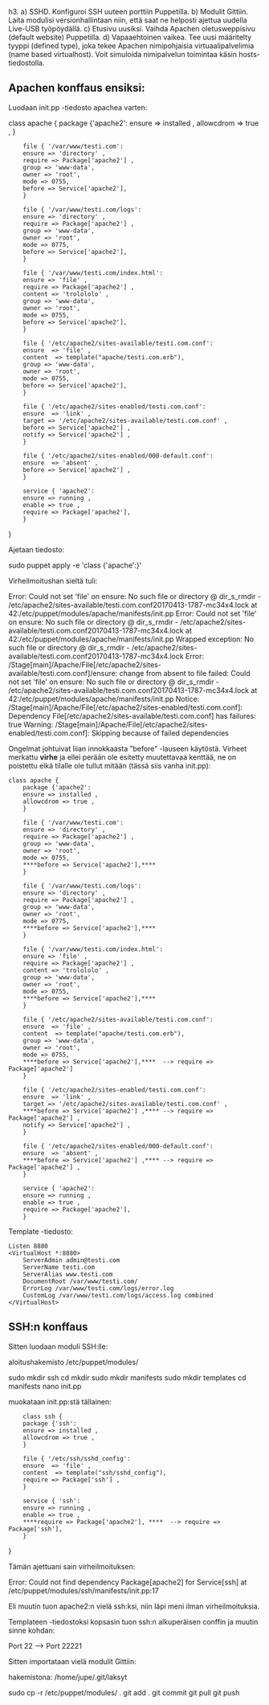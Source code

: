 h3. a) SSHD. Konfiguroi SSH uuteen porttiin Puppetilla. 
b) Modulit Gittiin. Laita modulisi versionhallintaan niin, että saat ne helposti ajettua uudella Live-USB työpöydällä. 
c) Etusivu uusiksi. Vaihda Apachen oletusweppisivu (default website) Puppetilla. 
d) Vapaaehtoinen vaikea. Tee uusi määritelty tyyppi (defined type), joka tekee Apachen nimipohjaisia virtuaalipalvelimia (name based virtualhost). Voit simuloida nimipalvelun toimintaa käsin hosts-tiedostolla.

## Apachen konffaus ensiksi:
Luodaan init.pp -tiedosto apachea varten:

class apache {
        package {'apache2':
        ensure => installed ,
        allowcdrom => true ,
        }

        file { '/var/www/testi.com':
        ensure => 'directory' ,
        require => Package['apache2'] ,
        group => 'www-data',
        owner => 'root',
        mode => 0755,
        before => Service['apache2'],
        }

        file { '/var/www/testi.com/logs':
        ensure => 'directory' ,
        require => Package['apache2'] ,
        group => 'www-data',
        owner => 'root',
        mode => 0775,
        before => Service['apache2'],
        }

        file { '/var/www/testi.com/index.html':
        ensure => 'file' ,
        require => Package['apache2'] ,
        content => 'trolololo' ,
        group => 'www-data',
        owner => 'root',
        mode => 0755,
        before => Service['apache2'],
        }

        file { '/etc/apache2/sites-available/testi.com.conf':
        ensure  => 'file' ,
        content  => template("apache/testi.com.erb"),
        group => 'www-data',
        owner => 'root',
        mode => 0755,
        before => Service['apache2'],
        }

        file { '/etc/apache2/sites-enabled/testi.com.conf':
        ensure  => 'link' ,
        target => '/etc/apache2/sites-available/testi.com.conf' ,
        before => Service['apache2'] ,
        notify => Service['apache2'] ,
        }

        file { '/etc/apache2/sites-enabled/000-default.conf':
        ensure  => 'absent' ,
        before => Service['apache2'] ,
        }

        service { 'apache2':
        ensure => running ,
        enable => true ,
        require => Package['apache2'],
        }

}

Ajetaan tiedosto:

sudo puppet apply -e 'class {'apache':}'

Virheilmoitushan sieltä tuli:

Error: Could not set 'file' on ensure: No such file or directory @ dir_s_rmdir - /etc/apache2/sites-available/testi.com.conf20170413-1787-mc34x4.lock at 42:/etc/puppet/modules/apache/manifests/init.pp
Error: Could not set 'file' on ensure: No such file or directory @ dir_s_rmdir - /etc/apache2/sites-available/testi.com.conf20170413-1787-mc34x4.lock at 42:/etc/puppet/modules/apache/manifests/init.pp
Wrapped exception:
No such file or directory @ dir_s_rmdir - /etc/apache2/sites-available/testi.com.conf20170413-1787-mc34x4.lock
Error: /Stage[main]/Apache/File[/etc/apache2/sites-available/testi.com.conf]/ensure: change from absent to file failed: Could not set 'file' on ensure: No such file or directory @ dir_s_rmdir - /etc/apache2/sites-available/testi.com.conf20170413-1787-mc34x4.lock at 42:/etc/puppet/modules/apache/manifests/init.pp
Notice: /Stage[main]/Apache/File[/etc/apache2/sites-enabled/testi.com.conf]: Dependency File[/etc/apache2/sites-available/testi.com.conf] has failures: true
Warning: /Stage[main]/Apache/File[/etc/apache2/sites-enabled/testi.com.conf]: Skipping because of failed dependencies

Ongelmat johtuivat liian innokkaasta ”before” -lauseen käytöstä. Virheet merkattu ****virhe**** ja ellei perään ole esitetty muutettavaa kenttää, ne on poistettu eikä tilalle ole tullut mitään (tässä siis vanha init.pp):

    class apache {
        package {'apache2':
        ensure => installed ,
        allowcdrom => true ,
        }

        file { '/var/www/testi.com':
        ensure => 'directory' ,
        require => Package['apache2'] ,
        group => 'www-data',
        owner => 'root',
        mode => 0755,
        ****before => Service['apache2'],****
        }

        file { '/var/www/testi.com/logs':
        ensure => 'directory' ,
        require => Package['apache2'] ,
        group => 'www-data',
        owner => 'root',
        mode => 0775,
        ****before => Service['apache2'],****
        }

        file { '/var/www/testi.com/index.html':
        ensure => 'file' ,
        require => Package['apache2'] ,
        content => 'trolololo' ,
        group => 'www-data',
        owner => 'root',
        mode => 0755,
        ****before => Service['apache2'],****
        }

        file { '/etc/apache2/sites-available/testi.com.conf':
        ensure  => 'file' ,
        content  => template("apache/testi.com.erb"),
        group => 'www-data',
        owner => 'root',
        mode => 0755,
        ****before => Service['apache2'],****  --> require => Package['apache2']
        }

        file { '/etc/apache2/sites-enabled/testi.com.conf':
        ensure  => 'link' ,
        target => '/etc/apache2/sites-available/testi.com.conf' ,
        ****before => Service['apache2'] ,**** --> require => Package['apache2'] ,
        notify => Service['apache2'] ,
        }

        file { '/etc/apache2/sites-enabled/000-default.conf':
        ensure  => 'absent' ,
        ****before => Service['apache2'] ,**** --> require => Package['apache2'] ,
        }

        service { 'apache2':
        ensure => running ,
        enable => true ,
        require => Package['apache2'],
        }

Template -tiedosto:

    Listen 8880 
    <VirtualHost *:8880>
        ServerAdmin admin@testi.com
        ServerName testi.com
        ServerAlias www.testi.com
        DocumentRoot /var/www/testi.com/
        ErrorLog /var/www/testi.com/logs/error.log
        CustomLog /var/www/testi.com/logs/access.log combined
    </VirtualHost>


## SSH:n konffaus

Sitten luodaan moduli SSH:lle:

aloitushakemisto /etc/puppet/modules/

sudo mkdir ssh
cd mkdir
sudo mkdir manifests
sudo mkdir templates
cd manifests
nano init.pp

muokataan init.pp:stä tällainen:

        class ssh {
        package {'ssh':
        ensure => installed ,
        allowcdrom => true ,
        }

        file { '/etc/ssh/sshd_config':
        ensure  => 'file' ,
        content  => template("ssh/sshd_config"),
        require => Package['ssh'] ,
        }

        service { 'ssh':
        ensure => running ,
        enable => true ,
        ****require => Package['apache2'], ****  --> require => Package['ssh'],
        }


}

Tämän ajettuani sain virheilmoituksen:

Error: Could not find dependency Package[apache2] for Service[ssh] at /etc/puppet/modules/ssh/manifests/init.pp:17

Eli muutin tuon apache2:n vielä ssh:ksi, niin läpi meni ilman virheilmoituksia.

Templateen -tiedostoksi kopsasin tuon ssh:n alkuperäisen conffin ja muutin sinne kohdan:

Port 22 --> Port 22221

Sitten importataan vielä modulit Gittiin:

hakemistona: /home/jupe/.git/laksyt

sudo cp -r /etc/puppet/modules/ .
git add .
git commit
git pull
git push

